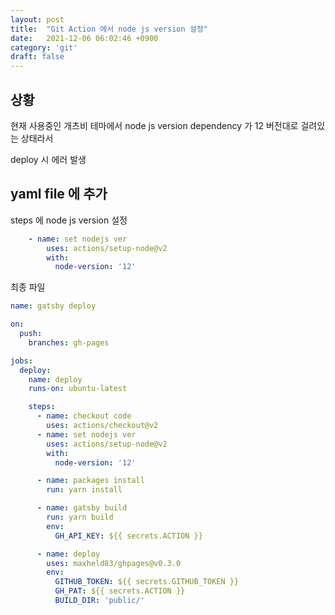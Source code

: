 ```yaml
---
layout: post
title:  "Git Action 에서 node js version 설정"
date:   2021-12-06 06:02:46 +0900
category: 'git'
draft: false
---
```


## 상황

현재 사용중인 개츠비 테마에서 node js version dependency 가 12 버전대로 걸려있는 상태라서

deploy 시 에러 발생

## yaml file 에 추가

steps 에 node js version 설정
```yaml
    - name: set nodejs ver
        uses: actions/setup-node@v2
        with:
          node-version: '12'
```

최종 파일

```yaml
name: gatsby deploy

on:
  push:
    branches: gh-pages

jobs:
  deploy:
    name: deploy
    runs-on: ubuntu-latest

    steps:
      - name: checkout code
        uses: actions/checkout@v2
      - name: set nodejs ver
        uses: actions/setup-node@v2
        with:
          node-version: '12'

      - name: packages install
        run: yarn install

      - name: gatsby build
        run: yarn build
        env:
          GH_API_KEY: ${{ secrets.ACTION }}

      - name: deploy
        uses: maxheld83/ghpages@v0.3.0
        env:
          GITHUB_TOKEN: ${{ secrets.GITHUB_TOKEN }}
          GH_PAT: ${{ secrets.ACTION }}
          BUILD_DIR: 'public/'
```